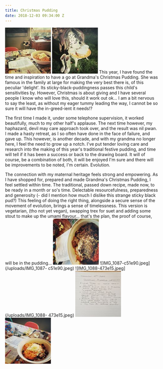 ```yaml
---
title: Christmas Pudding
date: 2018-12-03 09:34:00 Z
---
```


![IMG_1204-4defc9.jpeg](/uploads/IMG_1204-4defc9.jpeg)
![IMG_1199-ed10d9.jpeg](/uploads/IMG_1199-ed10d9.jpeg)
This year, I have found the time and inspiration to have a go at Grandma's Christmas Pudding. She was famous in the family at large for making the very best there is, of this peculiar 'delight'. Its sticky-black-puddingness passes this child's sensitivities by. However, Christmas is about giving and I have several people I know who will love this, should it work out ok... I am a bit nervous to say the least, as without my eager tummy leading the way, I cannot be so sure it will have the in-greed-ient it needs!?

The first time I made it, under some telephone supervision, it worked beautifully, much to my other half's applause. The next time however, my haphazard, devil may care approach took over, and the result was nil pwan. I made a hasty retreat, as I so often have done in the face of failure, and gave up.  This however, is another decade, and with my grandma no longer here, I feel the need to grow up a notch. I've put tender loving care and research into the making of this year's traditional festive pudding, and time will tell if it has been a success or back to the drawing board.  It will of course, be a combination of both, it will be enjoyed I'm sure and there will be improvements to be noted, I'm certain. Evolution.

The connection with my maternal heritage feels strong and empowering.  As I have shopped for, prepared and made Grandma's Christmas Pudding, I feel settled within time. The traditional, passed down recipe, made now, to be ready in a month or so's time. Delectable resourcefulness, preparedness and generosity (- did I mention how much I dislike this strange sticky black pud?)  This feeling of doing the right thing, alongside a secure sense of the movement of evolution, brings a sense of timelessness.  This version is vegetarian, (tho not yet vegan), swapping trex for suet and adding some stout to make up the umami flavour... that's the plan, the proof of course, will be in the pudding...
![IMG_1203-6153fb.jpeg](/uploads/IMG_1203-6153fb.jpeg)
![IMG_1087-c51e90.jpeg](/uploads/IMG_1087-
c51e90.jpeg)
![IMG_1088-473e15.jpeg](/uploads/IMG_1088-
473e15.jpeg)
![IMG_1205-773656.jpeg](/uploads/IMG_1205-773656.jpeg)
![IMG_1201-c5921f.jpeg](/uploads/IMG_1201-c5921f.jpeg)